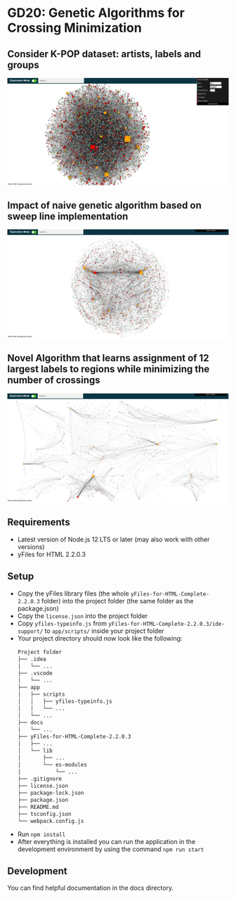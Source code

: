 # GD20: Genetic Algorithms for Crossing Minimization

## Consider K-POP dataset: artists, labels and groups  

![Alt text](/mainOriginal.jpg?raw=true "Optional Title")

## Impact of naive genetic algorithm based on sweep line implementation

![Alt text](/mainGA.jpg?raw=true "Optional Title")

## Novel Algorithm that learns assignment of 12 largest labels to regions while minimizing the number of crossings

![Alt text](/labelEdgeBundling.jpg?raw=true "Optional Title")


## Requirements


- Latest version of Node.js 12 LTS or later (may also work with other versions)
- yFiles for HTML 2.2.0.3

## Setup
- Copy the yFiles library files (the whole `yFiles-for-HTML-Complete-2.2.0.3` folder) into the project folder (the same folder as the package.json)
- Copy the `license.json` into the project folder
- Copy `yfiles-typeinfo.js` from `yFiles-for-HTML-Complete-2.2.0.3/ide-support/` to `app/scripts/` inside your project folder
- Your project directory should now look like the following:
  ```
  Project folder
  ├── .idea
  │   └── ...
  ├── .vscode
  │   └── ...
  ├── app
  │   ├── scripts
  │   │   ├── yfiles-typeinfo.js
  │   │   └── ...
  │   └── ...
  ├── docs
  |   └── ...
  ├── yFiles-for-HTML-Complete-2.2.0.3
  │   ├── ...
  │   └── lib
  │       ├── ...
  │       └── es-modules
  │           └── ...
  ├── .gitignore
  ├── license.json
  ├── package-lock.json
  ├── package.json
  ├── README.md
  ├── tsconfig.json
  └── webpack.config.js
  ```
- Run `npm install`
- After everything is installed you can run the application in the development environment by using the command `npm run start`

## Development
You can find helpful documentation in the docs directory.
